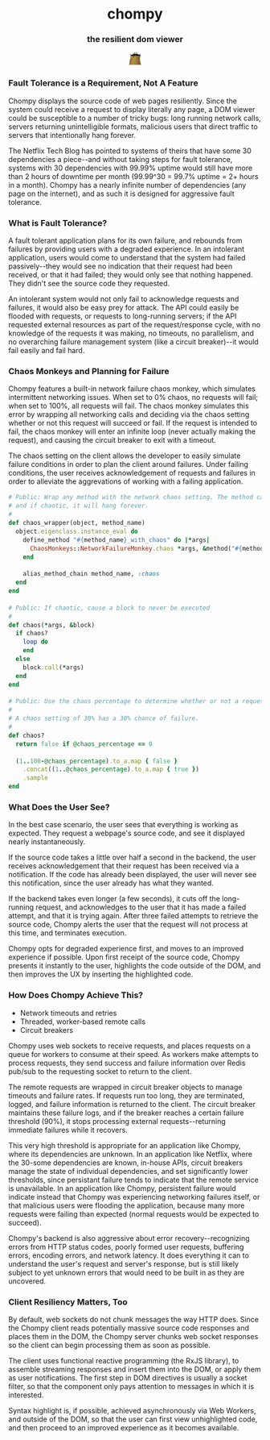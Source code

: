 <div align="center">
<h1>chompy</h1>
<h3>the resilient dom viewer</h3>
<img src="https://github.com/brettshollenberger/chompy/blob/master/lib/assets/img/hipsterchompy.gif">
</div>

### Fault Tolerance is a Requirement, Not A Feature

Chompy displays the source code of web pages resiliently. Since the system could receive a request to display literally any page, a DOM viewer could be susceptible to a number of tricky bugs: long running network calls, servers returning unintelligible formats, malicious users that direct traffic to servers that intentionally hang forever.

The Netflix Tech Blog has pointed to systems of theirs that have some 30 dependencies a piece--and without taking steps for fault tolerance, systems with 30 dependencies with 99.99% uptime would still have more than 2 hours of downtime per month (99.99^30 = 99.7% uptime = 2+ hours in a month). Chompy has a nearly infinite number of dependencies (any page on the internet), and as such it is designed for aggressive fault tolerance.

### What is Fault Tolerance?

A fault tolerant application plans for its own failure, and rebounds from failures by providing users with a degraded experience. In an intolerant application, users would come to understand that the system had failed passively--they would see no indication that their request had been received, or that it had failed; they would only see that nothing happened. They didn't see the source code they requested. 

An intolerant system would not only fail to acknowledge requests and failures, it would also be easy prey for attack. The API could easily be flooded with requests, or requests to long-running servers; if the API requested external resources as part of the request/response cycle, with no knowledge of the requests it was making, no timeouts, no parallelism, and no overarching failure management system (like a circuit breaker)--it would fail easily and fail hard.

### Chaos Monkeys and Planning for Failure

Chompy features a built-in network failure chaos monkey, which simulates intermittent networking issues. When set to 0% chaos, no requests will fail; when set to 100%, all requests will fail. The chaos monkey simulates this error by wrapping all networking calls and deciding via the chaos setting whether or not this request will succeed or fail. If the request is intended to fail, the chaos monkey will enter an infinite loop (never actually making the request), and causing the circuit breaker to exit with a timeout. 

The chaos setting on the client allows the developer to easily simulate failure conditions in order to plan the client around failures. Under failing conditions, the user receives acknowledgement of requests and failures in order to alleviate the aggrevations of working with a failing application. 

```ruby
# Public: Wrap any method with the network chaos setting. The method can be called normally,
# and if chaotic, it will hang forever.
#
def chaos_wrapper(object, method_name)
  object.eigenclass.instance_eval do
    define_method "#{method_name}_with_chaos" do |*args|
      ChaosMonkeys::NetworkFailureMonkey.chaos *args, &method("#{method_name}_without_chaos")
    end

    alias_method_chain method_name, :chaos
  end
end

# Public: If chaotic, cause a block to never be executed
#
def chaos(*args, &block)
  if chaos?
    loop do
    end
  else
    block.call(*args)
  end
end

# Public: Use the chaos percentage to determine whether or not a request will succeed.
#
# A chaos setting of 30% has a 30% chance of failure.
#
def chaos?
  return false if @chaos_percentage == 0 

  (1..100-@chaos_percentage).to_a.map { false }
    .concat((1..@chaos_percentage).to_a.map { true })
    .sample
end
```

### What Does the User See?

In the best case scenario, the user sees that everything is working as expected. They request a webpage's source code, and see it displayed nearly instantaneously. 

If the source code takes a little over half a second in the backend, the user receives acknowledgement that their request has been received via a notification. If the code has already been displayed, the user will never see this notification, since the user already has what they wanted.

If the backend takes even longer (a few seconds), it cuts off the long-running request, and acknowledges to the user that it has made a failed attempt, and that it is trying again. After three failed attempts to retrieve the source code, Chompy alerts the user that the request will not process at this time, and terminates execution. 

Chompy opts for degraded experience first, and moves to an improved experience if possible. Upon first receipt of the source code, Chompy presents it instantly to the user, highlights the code outside of the DOM, and then improves the UX by inserting the highlighted code.

### How Does Chompy Achieve This?

* Network timeouts and retries
* Threaded, worker-based remote calls
* Circuit breakers

Chompy uses web sockets to receive requests, and places requests on a queue for workers to consume at their speed. As workers make attempts to process requests, they send success and failure information over Redis pub/sub to the requesting socket to return to the client. 

The remote requests are wrapped in circuit breaker objects to manage timeouts and failure rates. If requests run too long, they are terminated, logged, and failure information is returned to the client. The circuit breaker maintains these failure logs, and if the breaker reaches a certain failure threshold (90%), it stops processing external requests--returning immediate failures while it recovers. 

This very high threshold is appropriate for an application like Chompy, where its dependencies are unknown. In an application like Netflix, where the 30-some dependencies are known, in-house APIs, circuit breakers manage the state of individual dependencies, and set significantly lower thresholds, since persistant failure tends to indicate that the remote service is unavailable. In an application like Chompy, persistent failure would indicate instead that Chompy was experiencing networking failures itself, or that malicious users were flooding the application, because many more requests were failing than expected (normal requests would be expected to succeed). 

Chompy's backend is also aggressive about error recovery--recognizing errors from HTTP status codes, poorly formed user requests, buffering errors, encoding errors, and network latency. It does everything it can to understand the user's request and server's response, but is still likely subject to yet unknown errors that would need to be built in as they are uncovered. 

### Client Resiliency Matters, Too

By default, web sockets do not chunk messages the way HTTP does. Since the Chompy client reads potentially massive source code responses and places them in the DOM, the Chompy server chunks web socket responses so the client can begin processing them as soon as possible. 

The client uses functional reactive programming (the RxJS library), to assemble streaming responses and insert them into the DOM, or apply them as user notifications. The first step in DOM directives is usually a socket filter, so that the component only pays attention to messages in which it is interested. 

Syntax highlight is, if possible, achieved asynchronously via Web Workers, and outside of the DOM, so that the user can first view unhighlighted code, and then proceed to an improved experience as it becomes available. 
